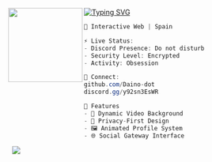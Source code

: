 [![Typing SVG](https://readme-typing-svg.herokuapp.com?font=Fira+Code&size=26&duration=2200&color=FF6B6B&center=true&width=500&lines=Welcome+to+my+profile)](https://git.io/typing-svg)
<img align="left" src="https://raw.githubusercontent.com/Daino-dot/Daino-dot/main/assets/434cde5002ef8de61a8e2997264dd3ab.gif" width="150"/> 

```csharp
🌌 Interactive Web | Spain

⚡ Live Status:
- Discord Presence: Do not disturb
- Security Level: Encrypted
- Activity: Obsession

🔗 Connect:
github.com/Daino-dot
discord.gg/y92sn3EsWR

🌟 Features
- 🎥 Dynamic Video Background
- 🔐 Privacy-First Design
- 🖼️ Animated Profile System
- 🌐 Social Gateway Interface
```
&zwnj; 
&zwnj; 
![](https://komarev.com/ghpvc/?username=Daino-dot)
